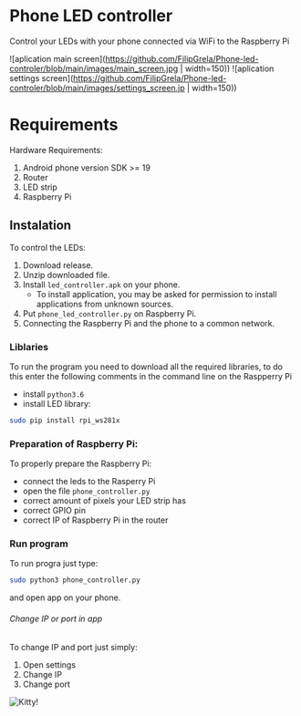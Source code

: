 # Phone LED controller

Control your LEDs with your phone connected via WiFi to the Raspberry Pi

![aplication main screen](https://github.com/FilipGrela/Phone-led-controler/blob/main/images/main_screen.jpg | width=150))
![aplication settings screen](https://github.com/FilipGrela/Phone-led-controler/blob/main/images/settings_screen.jp | width=150))
# Requirements

Hardware Requirements:
1. Android phone version SDK >= 19
1. Router
1. LED strip
1. Raspberry Pi

## Instalation

To control the LEDs:
1. Download release.
2. Unzip downloaded file.
3. Install `led_controller.apk` on your phone.
    * To install application, you may be asked for permission to install applications from unknown sources.
4. Put `phone_led_controller.py` on Raspberry Pi.
5. Connecting the Raspberry Pi and the phone to a common network.


### Liblaries

To run the program you need to download all the required libraries, to do this enter the following comments in the command line on the Raspperry Pi

- install `python3.6`
- install LED library:
```sh
sudo pip install rpi_ws281x
```


### Preparation of Raspberry Pi:

To properly prepare the Raspberry Pi:
* connect the leds to the Rasperry Pi
* open the file `phone_controller.py` 
* correct amount of pixels your LED strip has
* correct GPIO pin 
* correct IP of Raspberry Pi in the router

### Run program

To run progra just type:
```sh
sudo python3 phone_controller.py
```
and open app on your phone.

###### Change IP or port in app 
To change IP and port just simply:
1. Open settings
2. Change IP
3. Change port

![Kitty!](https://media.giphy.com/media/vFKqnCdLPNOKc/giphy.gif)
